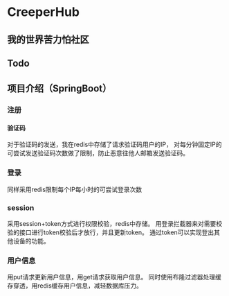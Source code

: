 # CreeperHub

## 我的世界苦力怕社区

## Todo


## 项目介绍（SpringBoot）

### 注册

#### 验证码

对于验证码的发送，我在redis中存储了请求验证码用户的IP，
对每分钟固定IP的可尝试发送验证码次数做了限制，防止恶意往他人邮箱发送验证码。

### 登录

同样采用redis限制每个IP每小时的可尝试登录次数

### session
采用session+token方式进行权限校验，redis中存储。
用登录拦截器来对需要校验的接口进行token校验后才放行，并且更新token。
通过token可以实现登出其他设备的功能。

### 用户信息
用put请求更新用户信息，用get请求获取用户信息。
同时使用布隆过滤器处理缓存穿透，用redis缓存用户信息，减轻数据库压力。